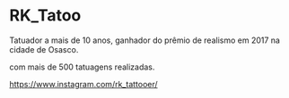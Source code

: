 # RK_Tatoo
Tatuador a mais de 10 anos, ganhador do prêmio de realismo em 2017 na cidade de Osasco.

com mais de 500 tatuagens realizadas.

https://www.instagram.com/rk_tattooer/

